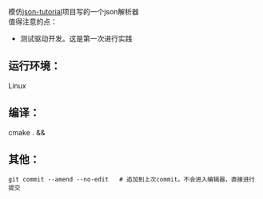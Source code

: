 模仿[json-tutorial](https://github.com/miloyip/json-tutorial)项目写的一个json解析器  
值得注意的点：
- 测试驱动开发。这是第一次进行实践

## 运行环境：
Linux

## 编译：
cmake . && 

## 其他：
`git commit --amend --no-edit   # 追加到上次commit。不会进入编辑器，直接进行提交`


